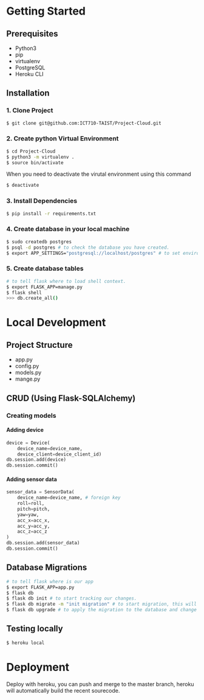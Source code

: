 # Getting Started
## Prerequisites
- Python3 
- pip
- virtualenv
- PostgreSQL
- Heroku CLI

## Installation
### 1. Clone Project
```sh
$ git clone git@github.com:ICT710-TAIST/Project-Cloud.git
```
### 2. Create python Virtual Environment
```sh
$ cd Project-Cloud
$ python3 -m virtualenv .
$ source bin/activate
```
When you need to deactivate the virutal environment using this command
```sh
$ deactivate
```
### 3. Install Dependencies
```sh
$ pip install -r requirements.txt
```
### 4. Create database in your local machine
```sh
$ sudo createdb postgres
$ psql -d postgres # to check the database you have created.
$ export APP_SETTINGS="postgresql://localhost/postgres" # to set environment variable.
```

### 5. Create database tables
```sh
# to tell flask where to load shell context.
$ export FLASK_APP=manage.py 
$ flask shell
>>> db.create_all()
```
# Local Development
## Project Structure
- app.py
- config.py
- models.py
- mange.py
## CRUD (Using Flask-SQLAlchemy)
### Creating models
#### Adding device
```python
device = Device(
    device_name=device_name, 
    device_client=device_client_id)
db.session.add(device)
db.session.commit()
```
#### Adding sensor data
```python
sensor_data = SensorData(
    device_name=device_name, # foreign key
    roll=roll,
    pitch=pitch,
    yaw=yaw,
    acc_x=acc_x,
    acc_y=acc_y,
    acc_z=acc_z
)
db.session.add(sensor_data)
db.session.commit()
```
## Database Migrations
```sh
# to tell flask where is our app
$ export FLASK_APP=app.py
$ flask db
$ flask db init # to start tracking our changes.
$ flask db migrate -m "init migration" # to start migration, this will create a new directory named migrations that will hold all the history.
$ flask db upgrade # to apply the migration to the database and change schema.
```

## Testing locally
```sh
$ heroku local
```

#  Deployment
Deploy with heroku, you can push and merge to the master branch, heroku will automatically build the recent sourecode.
